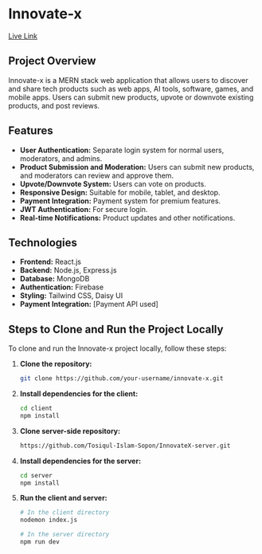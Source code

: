 # Innovate-x

[Live Link](https://innovatex-5b8ae.web.app/)

## Project Overview
Innovate-x is a MERN stack web application that allows users to discover and share tech products such as web apps, AI tools, software, games, and mobile apps. Users can submit new products, upvote or downvote existing products, and post reviews.

## Features
- **User Authentication:** Separate login system for normal users, moderators, and admins.
- **Product Submission and Moderation:** Users can submit new products, and moderators can review and approve them.
- **Upvote/Downvote System:** Users can vote on products.
- **Responsive Design:** Suitable for mobile, tablet, and desktop.
- **Payment Integration:** Payment system for premium features.
- **JWT Authentication:** For secure login.
- **Real-time Notifications:** Product updates and other notifications.

## Technologies
- **Frontend:** React.js
- **Backend:** Node.js, Express.js
- **Database:** MongoDB
- **Authentication:** Firebase
- **Styling:** Tailwind CSS, Daisy UI
- **Payment Integration:** [Payment API used]

## Steps to Clone and Run the Project Locally
To clone and run the Innovate-x project locally, follow these steps:

1. **Clone the repository:**
   ```sh
   git clone https://github.com/your-username/innovate-x.git
2. **Install dependencies for the client:**
   ```sh
   cd client
   npm install
3. **Clone server-side repository:**
   ```sh
   https://github.com/Tosiqul-Islam-Sopon/InnovateX-server.git
4. **Install dependencies for the server:**
   ```sh
   cd server
   npm install
5. **Run the client and server:**
   ```sh
   # In the client directory
   nodemon index.js

   # In the server directory
   npm run dev


